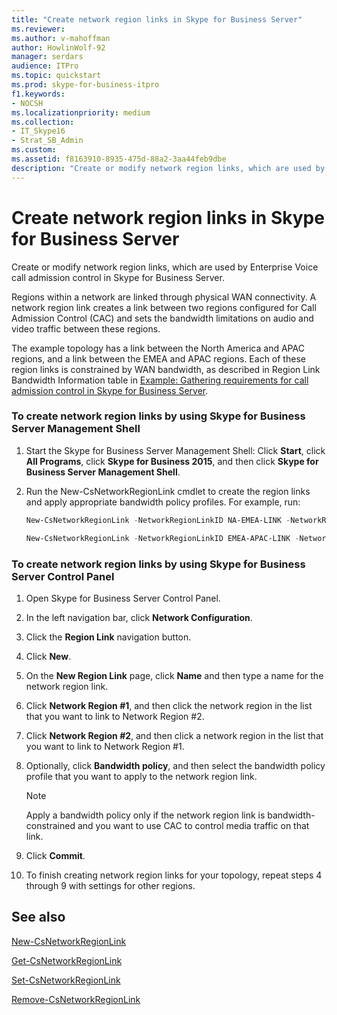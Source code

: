 ```yaml
---
title: "Create network region links in Skype for Business Server"
ms.reviewer: 
ms.author: v-mahoffman
author: HowlinWolf-92
manager: serdars
audience: ITPro
ms.topic: quickstart
ms.prod: skype-for-business-itpro
f1.keywords:
- NOCSH
ms.localizationpriority: medium
ms.collection: 
- IT_Skype16
- Strat_SB_Admin
ms.custom: 
ms.assetid: f8163910-8935-475d-88a2-3aa44feb9dbe
description: "Create or modify network region links, which are used by Enterprise Voice call admission control in Skype for Business Server."
---
```


# Create network region links in Skype for Business Server
 
Create or modify network region links, which are used by Enterprise Voice call admission control in Skype for Business Server. 
  
Regions within a network are linked through physical WAN connectivity. A network region link creates a link between two regions configured for Call Admission Control (CAC) and sets the bandwidth limitations on audio and video traffic between these regions.
  
The example topology has a link between the North America and APAC regions, and a link between the EMEA and APAC regions. Each of these region links is constrained by WAN bandwidth, as described in Region Link Bandwidth Information table in [Example: Gathering requirements for call admission control in Skype for Business Server](../../plan-your-deployment/enterprise-voice-solution/example-gathering-requirements.md).
  
### To create network region links by using Skype for Business Server Management Shell

1. Start the Skype for Business Server Management Shell: Click **Start**, click **All Programs**, click **Skype for Business 2015**, and then click **Skype for Business Server Management Shell**.
    
2. Run the New-CsNetworkRegionLink cmdlet to create the region links and apply appropriate bandwidth policy profiles. For example, run:
    
   ```powershell
   New-CsNetworkRegionLink -NetworkRegionLinkID NA-EMEA-LINK -NetworkRegionID1 NorthAmerica -NetworkRegionID2 EMEA -BWPolicyProfileID 50Mb_Link
   ```

   ```powershell
   New-CsNetworkRegionLink -NetworkRegionLinkID EMEA-APAC-LINK -NetworkRegionID1 EMEA -NetworkRegionID2 APAC -BWPolicyProfileID 25Mb_Link
   ```

### To create network region links by using Skype for Business Server Control Panel

1. Open Skype for Business Server Control Panel.
    
2. In the left navigation bar, click **Network Configuration**.
    
3. Click the **Region Link** navigation button.
    
4. Click **New**.
    
5. On the **New Region Link** page, click **Name** and then type a name for the network region link.
    
6. Click **Network Region #1**, and then click the network region in the list that you want to link to Network Region #2.
    
7. Click **Network Region #2**, and then click a network region in the list that you want to link to Network Region #1.
    
8. Optionally, click **Bandwidth policy**, and then select the bandwidth policy profile that you want to apply to the network region link.
    
    > [!NOTE]
    > Apply a bandwidth policy only if the network region link is bandwidth-constrained and you want to use CAC to control media traffic on that link. 
  
9. Click **Commit**.
    
10. To finish creating network region links for your topology, repeat steps 4 through 9 with settings for other regions.
    
## See also

[New-CsNetworkRegionLink](/powershell/module/skype/new-csnetworkregionlink?view=skype-ps)
  
[Get-CsNetworkRegionLink](/powershell/module/skype/get-csnetworkregionlink?view=skype-ps)
  
[Set-CsNetworkRegionLink](/powershell/module/skype/set-csnetworkregionlink?view=skype-ps)
  
[Remove-CsNetworkRegionLink](/powershell/module/skype/remove-csnetworkregionlink?view=skype-ps)